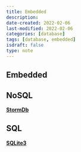 ```yaml
---
title: Embedded
description: 
date-created: 2022-02-06
last-modified: 2022-02-06
categories: [database] 
tags: [database, embedded]
isdraft: false
type: note
---
```


## Embedded

## NoSQL

__[StormDb](https://awesomeopensource.com/project/TomPrograms/stormdb)__

## SQL

__[SQLite3](https://www.sqlite.org/index.html)__

